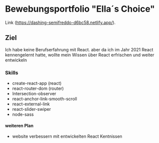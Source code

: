 # Bewebungsportfolio "Ella´s Choice"

Link (https://dashing-semifreddo-d6bc58.netlify.app/).

## Ziel

Ich habe keine Berufserfahrung mit React. aber da ich im Jahr 2021 React kennengelernt hatte, wollte mein Wissen über React erfrischen und weiter entwickeln

### Skills
- create-react-app (react)
- react-router-dom (router)
- Intersection-observer
- react-anchor-link-smooth-scroll
- react-external-link
- react-slider-swiper
- node-sass

#### weiteren Plan
- website verbessern mit entwickelten React Kentnissen













